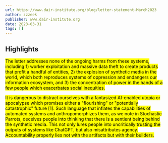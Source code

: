 ```yaml
---
url: https://www.dair-institute.org/blog/letter-statement-March2023
author: zzzeek
publisher: www.dair-institute.org
date: 2023-03-31
tags: []
---
```


## Highlights
<mark>The letter addresses none of the ongoing harms from these systems, including 1) worker exploitation and massive data theft to create products that profit a handful of entities, 2) the explosion of synthetic media in the world, which both reproduces systems of oppression and endangers our information ecosystem, and 3) the concentration of power in the hands of a few people which exacerbates social inequities.</mark>

<mark>It is dangerous to distract ourselves with a fantasized AI-enabled utopia or apocalypse which promises either a "flourishing" or "potentially catastrophic" future [1]. Such language that inflates the capabilities of automated systems and anthropomorphizes them, as we note in Stochastic Parrots, deceives people into thinking that there is a sentient being behind the synthetic media. This not only lures people into uncritically trusting the outputs of systems like ChatGPT, but also misattributes agency. Accountability properly lies not with the artifacts but with their builders.</mark>

